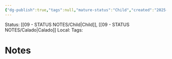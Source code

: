 ```yaml
---
{"dg-publish":true,"tags":null,"mature-status":"Child","created":"2025-10-20T10:23:49.582+01:00","dg-note-icon":"child","noteIcon":"child","updated":"2025-10-21T18:29:46.211+01:00","dgPassFrontmatter":true,"permalink":"/11-templates/rascunhos/"}
---
```


Status: [[09 - STATUS NOTES/Child\|Child]], [[09 - STATUS NOTES/Calado\|Calado]]
Local: 
Tags:  

# Notes
